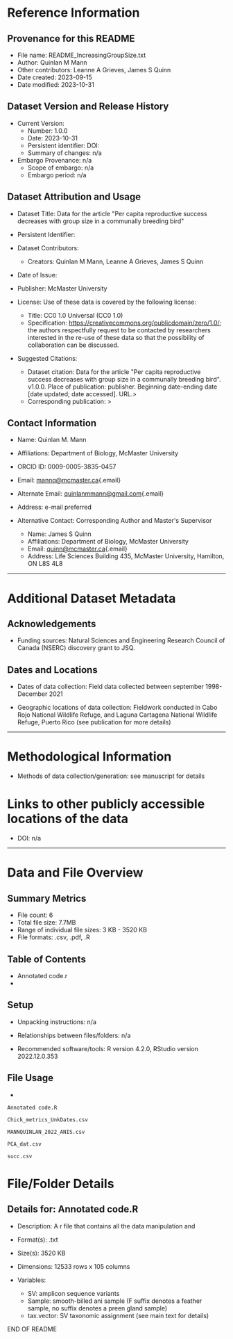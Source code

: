 # Reference Information

## Provenance for this README

-   File name: README_IncreasingGroupSize.txt
-   Author: Quinlan M Mann
-   Other contributors: Leanne A Grieves, James S Quinn
-   Date created: 2023-09-15
-   Date modified: 2023-10-31

## Dataset Version and Release History

-   Current Version:
    -   Number: 1.0.0
    -   Date: 2023-10-31
    -   Persistent identifier: DOI: 
    -   Summary of changes: n/a
-   Embargo Provenance: n/a
    -   Scope of embargo: n/a
    -   Embargo period: n/a

## Dataset Attribution and Usage

-   Dataset Title: Data for the article "Per capita reproductive success decreases with group size in a communally breeding bird"

-   Persistent Identifier:

-   Dataset Contributors:

    -   Creators: Quinlan M Mann, Leanne A Grieves, James S Quinn

-   Date of Issue:

-   Publisher: McMaster University

-   License: Use of these data is covered by the following license:

    -   Title: CC0 1.0 Universal (CC0 1.0)
    -   Specification: <https://creativecommons.org/publicdomain/zero/1.0/>; the authors respectfully request to be contacted by researchers interested in the re-use of these data so that the possibility of collaboration can be discussed.

-   Suggested Citations:

    -   Dataset citation: Data for the article "Per capita reproductive success decreases with group size in a communally breeding bird". v1.0.0. Place of publication: publisher. Beginning date-ending date [date updated; date accessed]. URL.\> 
    -   Corresponding publication: \> 

## Contact Information

-   Name: Quinlan M. Mann

-   Affiliations: Department of Biology, McMaster University

-   ORCID ID: 0009-0005-3835-0457

-   Email: [mannq\@mcmaster.ca](mailto:mannq@mcmaster.ca){.email}

-   Alternate Email: [quinlanmmann\@gmail.com](mailto:quinlanmmann@gmail.com){.email}

-   Address: e-mail preferred

-   Alternative Contact: Corresponding Author and Master's Supervisor

    -   Name: James S Quinn
    -   Affiliations: Department of Biology, McMaster University
    -   Email: [quinn\@mcmaster.ca](mailto:quinn@mcmaster.ca){.email}
    -   Address: Life Sciences Building 435, McMaster University, Hamilton, ON L8S 4L8

------------------------------------------------------------------------

# Additional Dataset Metadata

## Acknowledgements

-   Funding sources: Natural Sciences and Engineering Research Council of Canada (NSERC) discovery grant to JSQ.

## Dates and Locations

-   Dates of data collection: Field data collected between september 1998-December 2021

-   Geographic locations of data collection: Fieldwork conducted in Cabo Rojo National Wildlife Refuge, and Laguna Cartagena National Wildlife Refuge, Puerto Rico (see publication for more details)

------------------------------------------------------------------------

# Methodological Information

-   Methods of data collection/generation: see manuscript for details

# Links to other publicly accessible locations of the data

-   DOI: n/a
------------------------------------------------------------------------

# Data and File Overview

## Summary Metrics

-   File count: 6
-   Total file size: 7.7MB
-   Range of individual file sizes: 3 KB - 3520 KB
-   File formats: .csv, .pdf, .R

## Table of Contents

-   Annotated code.r
-   

## Setup

-   Unpacking instructions: n/a

-   Relationships between files/folders: n/a

-   Recommended software/tools: R version 4.2.0, RStudio version 2022.12.0.353

## File Usage

-   

    Annotated code.R
    
    Chick_metrics_UnkDates.csv

    MANNQUINLAN_2022_ANIS.csv

    PCA_dat.csv
    
    succ.csv
    
# File/Folder Details

## Details for: Annotated code.R

-   Description: A r file that contains all the data manipulation and 

-   Format(s): .txt

-   Size(s): 3520 KB

-   Dimensions: 12533 rows x 105 columns

-   Variables:

    -   SV: amplicon sequence variants
    -   Sample: smooth-billed ani sample (F suffix denotes a feather sample, no suffix denotes a preen gland sample)
    -   tax.vector: SV taxonomic assignment (see main text for details)

END OF README
